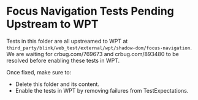 # Focus Navigation Tests Pending Upstream to WPT

Tests in this folder are all upstreamed to WPT at
`third_party/blink/web_test/external/wpt/shadow-dom/focus-navigation`.
We are waiting for crbug.com/769673 and crbug.com/893480 to be resolved
before enabling these tests in WPT.

Once fixed, make sure to:
- Delete this folder and its content.
- Enable the tests in WPT by removing failures from TestExpectations.